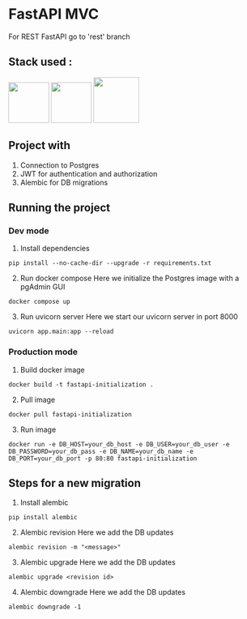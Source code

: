 # FastAPI MVC

For REST FastAPI go to 'rest' branch

## Stack used :

<img src="https://cdn.jsdelivr.net/gh/devicons/devicon@latest/icons/fastapi/fastapi-original.svg" height=80 /> <img src="https://cdn.jsdelivr.net/gh/devicons/devicon@latest/icons/postgresql/postgresql-original.svg" height=80 /> <img src="https://cdn.jsdelivr.net/gh/devicons/devicon@latest/icons/docker/docker-original-wordmark.svg" height=90/>

## Project with

1. Connection to Postgres
1. JWT for authentication and authorization
1. Alembic for DB migrations

## Running the project

### Dev mode

1. Install dependencies
```
pip install --no-cache-dir --upgrade -r requirements.txt
```

2. Run docker compose
Here we initialize the Postgres image with a pgAdmin GUI
```
docker compose up
```

3. Run uvicorn server
Here we start our uvicorn server in port 8000
```
uvicorn app.main:app --reload
```

### Production mode

1. Build docker image
```
docker build -t fastapi-initialization .
```

2. Pull image
```
docker pull fastapi-initialization
```

3. Run image
```
docker run -e DB_HOST=your_db_host -e DB_USER=your_db_user -e DB_PASSWORD=your_db_pass -e DB_NAME=your_db_name -e DB_PORT=your_db_port -p 80:80 fastapi-initialization
```

## Steps for a new migration

1. Install alembic
```
pip install alembic
```

2. Alembic revision
Here we add the DB updates
```
alembic revision -m "<message>"
```

3. Alembic upgrade
Here we add the DB updates
```
alembic upgrade <revision id>
```

4. Alembic downgrade
Here we add the DB updates
```
alembic downgrade -1
```